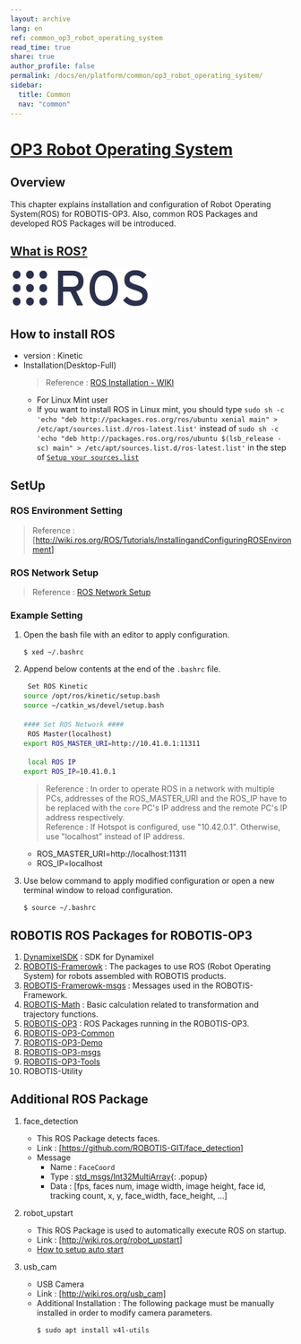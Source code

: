```yaml
---
layout: archive
lang: en
ref: common_op3_robot_operating_system
read_time: true
share: true
author_profile: false
permalink: /docs/en/platform/common/op3_robot_operating_system/
sidebar:
  title: Common
  nav: "common"
---
```


# [OP3 Robot Operating System](#op3-robot-operating-system)

## Overview
This chapter explains installation and configuration of Robot Operating System(ROS) for ROBOTIS-OP3. Also, common ROS Packages and developed ROS Packages will be introduced.  



## [What is ROS?]

![](/assets/images/platform/op3/ros_image.png)


## How to install ROS
 - version : Kinetic  
 - Installation(Desktop-Full)  
   > Reference : [ROS Installation - WIKI]  
     - For Linux Mint user  
     - If you want to install ROS in Linux mint, you should type ```sudo sh -c 'echo "deb http://packages.ros.org/ros/ubuntu xenial main" > /etc/apt/sources.list.d/ros-latest.list'``` instead of ```sudo sh -c 'echo "deb http://packages.ros.org/ros/ubuntu $(lsb_release -sc) main" > /etc/apt/sources.list.d/ros-latest.list'``` in the step of [```Setup your sources.list```]


## SetUp
### ROS Environment Setting
> Reference : [http://wiki.ros.org/ROS/Tutorials/InstallingandConfiguringROSEnvironment]

### ROS Network Setup
> Reference : [ROS Network Setup]  

### Example Setting
  1. Open the bash file with an editor to apply configuration.  
     ```
     $ xed ~/.bashrc
     ```

  2. Append below contents at the end of the `.bashrc` file.  
     ```bash    
      Set ROS Kinetic
     source /opt/ros/kinetic/setup.bash
     source ~/catkin_ws/devel/setup.bash

     #### Set ROS Network ####
      ROS Master(localhost)
     export ROS_MASTER_URI=http://10.41.0.1:11311

      local ROS IP
     export ROS_IP=10.41.0.1
     ```

     > Reference : In order to operate ROS in a network with multiple PCs, addresses of the ROS_MASTER_URI and the ROS_IP have to be replaced with the `core` PC's IP address and the remote PC's IP address respectively.  
     > Reference : If Hotspot is configured, use "10.42.0.1". Otherwise, use "localhost" instead of IP address.
       - ROS_MASTER_URI=http://localhost:11311
       - ROS_IP=localhost

  3. Use below command to apply modified configuration or open a new terminal window to reload configuration.  
     ```
     $ source ~/.bashrc
     ```

## ROBOTIS ROS Packages for ROBOTIS-OP3  
 1. [DynamixelSDK] : SDK for Dynamixel  
 2. [ROBOTIS-Framerowk] : The packages to use ROS (Robot Operating System) for robots assembled with ROBOTIS products.  
 3. [ROBOTIS-Framerowk-msgs] : Messages used in the ROBOTIS-Framework.  
 4. [ROBOTIS-Math] : Basic calculation related to transformation and trajectory functions.  
 5. [ROBOTIS-OP3] : ROS Packages running in the ROBOTIS-OP3.
 6. [ROBOTIS-OP3-Common]
 7. [ROBOTIS-OP3-Demo]  
 8. [ROBOTIS-OP3-msgs]  
 9. [ROBOTIS-OP3-Tools]  
 10. ROBOTIS-Utility


## Additional ROS Package
 1. face_detection  
    - This ROS Package detects faces.  
    - Link : [https://github.com/ROBOTIS-GIT/face_detection]  
    - Message  
       - Name : `FaceCoord`  
       - Type : [std_msgs/Int32MultiArray]{: .popup}
       - Data : [fps, faces num, image width, image height, face id, tracking count, x, y, face_width, face_height, ...]  

 2. robot_upstart  
    - This ROS Package is used to automatically execute ROS on startup.  
    - Link : [http://wiki.ros.org/robot_upstart]
    - [How to setup auto start]  

 3. usb_cam  
    - USB Camera  
    - Link : [http://wiki.ros.org/usb_cam]  
    - Additional Installation : The following package must be manually installed in order to modify camera parameters.  
      ```
      $ sudo apt install v4l-utils
      ```  
[std_msgs/Int32MultiArray]: /docs/en/popup/std_msgs_int32MultiArray_msg/


[https://github.com/ROBOTIS-GIT/face_detection]:https://github.com/ROBOTIS-GIT/face_detection
[What is ROS?]:http://www.ros.org/about-ros/
[ROS Installation - WIKI]:http://wiki.ros.org/kinetic/Installation/Ubuntu
[```Setup your sources.list```]:http://wiki.ros.org/kinetic/Installation/Ubuntu#Installation.2BAC8-Ubuntu.2BAC8-Sources.Setup_your_sources.list
[http://wiki.ros.org/ROS/Tutorials/InstallingandConfiguringROSEnvironment]:http://wiki.ros.org/ROS/Tutorials/InstallingandConfiguringROSEnvironment
[ROS Network Setup]:http://wiki.ros.org/ROS/NetworkSetup
[DynamixelSDK]: /docs/en/platform/software/robotis_framework_packages/#dynamixelsdk
[ROBOTIS-Framerowk]: /docs/en/platform/software/robotis_framework_packages/#robotis-framework
[ROBOTIS-Framerowk-msgs]: /docs/en/platform/software/robotis_framework_packages/#robotis-framework-msgs
[ROBOTIS-Math]: /docs/en/platform/common/robotis_math/#robotis-math
[ROBOTIS-OP3]: /docs/en/platform/op3/robotis_ros_packages/#robotis-op3
[ROBOTIS-OP3-Demo]: /docs/en/platform/op3/robotis_ros_packages/#robotis-op3-demo
[ROBOTIS-OP3-msgs]: /docs/en/platform/op3/robotis_ros_packages/#robotis-op3-msgs
[ROBOTIS-OP3-Tools]: /docs/en/platform/op3/robotis_ros_packages/#robotis-op3-tools
[ROBOTIS-OP3-Common]: /docs/en/platform/op3/robotis_ros_packages/#robotis-op3-common
[http://wiki.ros.org/robot_upstart]:http://wiki.ros.org/robot_upstart
[How to setup auto start]:OP3-How-to-kill-the-demo-program#31-start-demo-program-on-start
[http://wiki.ros.org/usb_cam]:http://wiki.ros.org/usb_cam
